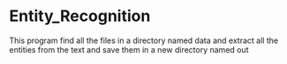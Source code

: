 # Entity_Recognition
This program find all the files in a directory named data and extract all the entities from the text and save them in a new directory named out
